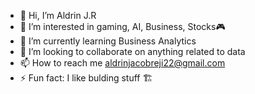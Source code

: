 - 👋 Hi, I’m Aldrin J.R
- 👀 I’m interested in gaming, AI, Business, Stocks🎮
- 🌱 I’m currently learning Business Analytics 
- 💞️ I’m looking to collaborate on anything related to data
- 📫 How to reach me aldrinjacobreji22@gmail.com
- ⚡ Fun fact: I like bulding stuff 🏗️

<!---
AldrinJR007/AldrinJR007 is a ✨ special ✨ repository because its `README.md` (this file) appears on your GitHub profile.
You can click the Preview link to take a look at your changes.
--->
